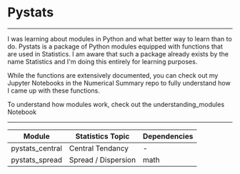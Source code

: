 # Pystats
---

I was learning about modules in Python and what better way to learn than to do.
Pystats is a package of Python modules equipped with functions that are used in Statistics.
I am aware that such a package already exists by the name Statistics and I'm doing this entirely for learning purposes.

While the functions are extensively documented, you can check out my Jupyter Notebooks in the Numerical Summary repo to fully understand how I came up with these functions.

To understand how modules work, check out the understanding_modules Notebook

---

| Module | Statistics Topic | Dependencies |
| --- | --- | --- | 
| pystats_central | Central Tendancy | - |     
| pystats_spread | Spread / Dispersion | math |     

